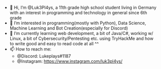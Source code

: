 - 👋 Hi, I’m @Luk3Pl4ys, a 11th grade high school student living in Germany with an interest in programming and technology in general since 6th grade
- 👀 I’m interested in programming(mostly with Python), Data Science, Machine Learning and Bot Creation(especially for Discord)
- 🌱 I’m currently learning web development, a bit of Java/C#, working w/ Linux, a bit of Cybersecurity/Pentesting etc. using TryHackMe and how to write good and easy to read code at all ^^
- 📫 How to reach me:
  - @Discord: Lukeplays#1187
  - @Instagram: https://www.instagram.com/luk3pl4ys/
<!---
Luk3Pl4ys/Luk3Pl4ys is a ✨ special ✨ repository because its `README.md` (this file) appears on your GitHub profile.
You can click the Preview link to take a look at your changes.
--->
